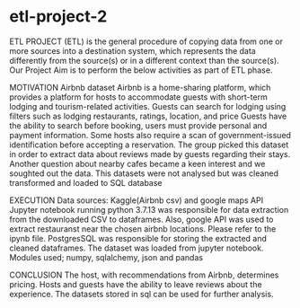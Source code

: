 # etl-project-2
ETL PROJECT
(ETL) is the general procedure of copying data from one or more sources into a destination system, which represents the data differently from the source(s) or in a different context than the source(s).
Our Project Aim is to perform the below activities as part of ETL phase.

MOTIVATION
Airbnb dataset
Airbnb is a home-sharing platform, which provides a platform for hosts to accommodate guests with short-term lodging and tourism-related activities. Guests can search for lodging using filters such as lodging  restaurants, ratings, location, and price Guests have the ability to search before booking, users must provide personal and payment information. Some hosts also require a scan of government-issued identification before accepting a reservation.
The group picked this dataset in order to extract data about reviews made by guests regarding their stays. Another question about nearby cafes became a keen interest and we soughted out the data. This datasets were not analysed but was cleaned transformed and loaded to SQL database

EXECUTION
Data sources: Kaggle(Airbnb csv) and google maps API
Jupyter notebook running python 3.7.13 was responsible for data extraction from the downloaded CSV to dataframes. Also, google API was used to extract restauranst near the chosen airbnb locations. Please refer to the ipynb file.
PostgresSQL was responsible for storing the extracted and cleaned dataframes. The dataset was loaded from jupyter notebook.
Modules used; numpy, sqlalchemy, json and pandas

CONCLUSION
The host, with recommendations from Airbnb, determines pricing. Hosts and guests have the ability to leave reviews about the experience. The datasets stored in sql can be used for further analysis.
